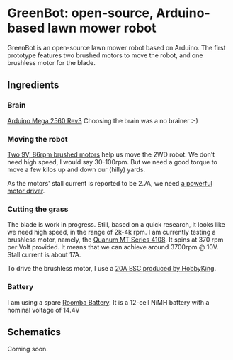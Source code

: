 # GreenBot: open-source, Arduino-based lawn mower robot

GreenBot is an open-source lawn mower robot based on Arduino. The first prototype features two brushed motors to move the robot, and one brushless motor for the blade.

## Ingredients

### Brain

[Arduino Mega 2560 Rev3](https://www.arduino.cc/en/Main/arduinoBoardMega2560/) Choosing the brain was a no brainer :-)

### Moving the robot

[Two 9V, 86rpm brushed motors](https://www.kiwi-electronics.nl/dc-motor-25mm-9v-86rpm?lang=en) help us move the 2WD robot. We don't need high speed, I would say 30-100rpm. But we need a good torque to move a few kilos up and down our (hilly) yards.

As the motors' stall current is reported to be 2.7A, we need [a powerful motor driver](https://www.sparkfun.com/products/10182). 

### Cutting the grass

The blade is work in progress. Still, based on a quick research, it looks like we need high speed, in the range of 2k-4k rpm.
I am currently testing a brushless motor, namely, the [Quanum MT Series 4108](https://hobbyking.com/en_us/quanum-mt-series-4108-370kv-brushless-multirotor-motor-built-by-dys.html).
It spins at 370 rpm per Volt provided. It means that we can achieve around 3700rpm @ 10V. Stall current is about 17A. 

To drive the brushless motor, I use a [20A ESC produced by HobbyKing](https://hobbyking.com/en_us/hobby-king-20a-esc-3a-ubec.html?___store=en_us).

### Battery

I am using a spare [Roomba Battery](https://www.amazon.com/Tenergy-3500mAh-Battery-Advanced-Replacement/dp/B003MXMWQ2). It is a 12-cell NiMH battery with a nominal voltage of 14.4V

## Schematics

Coming soon.
